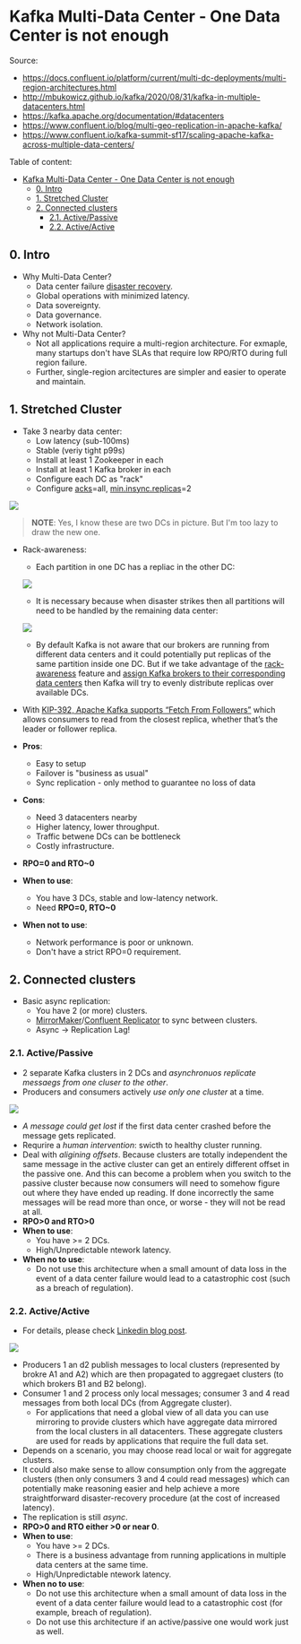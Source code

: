 # Kafka Multi-Data Center - One Data Center is not enough

Source:

- <https://docs.confluent.io/platform/current/multi-dc-deployments/multi-region-architectures.html>
- <http://mbukowicz.github.io/kafka/2020/08/31/kafka-in-multiple-datacenters.html>
- <https://kafka.apache.org/documentation/#datacenters>
- <https://www.confluent.io/blog/multi-geo-replication-in-apache-kafka/>
- <https://www.confluent.io/kafka-summit-sf17/scaling-apache-kafka-across-multiple-data-centers/>

Table of content:

- [Kafka Multi-Data Center - One Data Center is not enough](#kafka-multi-data-center---one-data-center-is-not-enough)
  - [0. Intro](#0-intro)
  - [1. Stretched Cluster](#1-stretched-cluster)
  - [2. Connected clusters](#2-connected-clusters)
    - [2.1. Active/Passive](#21-activepassive)
    - [2.2. Active/Active](#22-activeactive)

## 0. Intro

- Why Multi-Data Center?
  - Data center failure [disaster recovery](../disaster-recovery/).
  - Global operations with minimized latency.
  - Data sovereignty.
  - Data governance.
  - Network isolation.
- Why not Multi-Data Center?
  - Not all applications require a multi-region architecture. For exmaple, many startups don't have SLAs that require low RPO/RTO during full region failure.
  - Further, single-region arcitectures are simpler and easier to operate and maintain.

## 1. Stretched Cluster

- Take 3 nearby data center:
  - Low latency (sub-100ms)
  - Stable (veriy tight p99s)
  - Install at least 1 Zookeeper in each
  - Install at least 1 Kafka broker in each
  - Configure each DC as "rack"
  - Configure [acks](https://kafka.apache.org/documentation/#producerconfigs_acks)=all, [min.insync.replicas](https://kafka.apache.org/documentation/#brokerconfigs_min.insync.replicas)=2

![](http://mbukowicz.github.io/images/kafka-in-multiple-dcs/stretched-cluster.png)

> **NOTE**: Yes, I know these are two DCs in picture. But I'm too lazy to draw the new one.

- Rack-awareness:

  - Each partition in one DC has a repliac in the other DC:

  ![](http://mbukowicz.github.io/images/kafka-in-multiple-dcs/stretched-cluster-replica-assignment.png)

  - It is necessary because when disaster strikes then all partitions will need to be handled by the remaining data center:

  ![](http://mbukowicz.github.io/images/kafka-in-multiple-dcs/stretched-cluster-disaster.png)

  - By default Kafka is not aware that our brokers are running from different data centers and it could potentially put replicas of the same partition inside one DC. But if we take advantage of the [rack-awareness](https://cwiki.apache.org/confluence/display/KAFKA/KIP-36+Rack+aware+replica+assignment) feature and [assign Kafka brokers to their corresponding data centers](https://kafka.apache.org/documentation/#basic_ops_rackst) then Kafka will try to evenly distribute replicas over available DCs.

- With [KIP-392, Apache Kafka supports “Fetch From Followers”](https://cwiki.apache.org/confluence/display/KAFKA/KIP-392%3A+Allow+consumers+to+fetch+from+closest+replica) which allows consumers to read from the closest replica, whether that’s the leader or follower replica.
- **Pros**:
  - Easy to setup
  - Failover is "business as usual"
  - Sync replication - only method to guarantee no loss of data
- **Cons**:
  - Need 3 datacenters nearby
  - Higher latency, lower throughput.
  - Traffic betwene DCs can be bottleneck
  - Costly infrastructure.
- **RPO=0 and RTO~0**
- **When to use**:
  - You have 3 DCs, stable and low-latency network.
  - Need **RPO=0, RTO~0**
- **When not to use**:
  - Network performance is poor or unknown.
  - Don't have a strict RPO=0 requirement.

## 2. Connected clusters

- Basic async replication:
  - You have 2 (or more) clusters.
  - [MirrorMaker](https://kafka.apache.org/documentation/#basic_ops_mirror_maker)/[Confluent Replicator](https://docs.confluent.io/current/multi-dc-deployments/replicator/index.html) to sync between clusters.
  - Async -> Replication Lag!

### 2.1. Active/Passive

- 2 separate Kafka clusters in 2 DCs and _asynchronuos replicate messaegs from one cluser to the other_.
- Producers and consumers actively _use only one cluster_ at a time.

![](http://mbukowicz.github.io/images/kafka-in-multiple-dcs/active-passive.png)

- _A message could get lost_ if the first data center crashed before the message gets replicated.
- Requrire a _human intervention_: swicth to healthy cluster running.
- Deal with _aligining offsets_. Because clusters are totally independent the same message in the active cluster can get an entirely different offset in the passive one. And this can become a problem when you switch to the passive cluster because now consumers will need to somehow figure out where they have ended up reading. If done incorrectly the same messages will be read more than once, or worse - they will not be read at all.
- **RPO>0 and RTO>0**
- **When to use**:
  - You have >= 2 DCs.
  - High/Unpredictable ntework latency.
- **When no to use**:
  - Do not use this architecture when a small amount of data loss in the event of a data center failure would lead to a catastrophic cost (such as a breach of regulation).

### 2.2. Active/Active

- For details, please check [Linkedin blog post](https://engineering.linkedin.com/kafka/running-kafka-scale).

![](http://mbukowicz.github.io/images/kafka-in-multiple-dcs/active-active.png)

- Producers 1 an d2 publish messages to local clusters (represented by brokre A1 and A2) which are then propagated to aggregaet clusters (to which brokers B1 and B2 belong).
- Consumer 1 and 2 process only local messages; consumer 3 and 4 read messages from both local DCs (from Aggregate cluster).
  - For applications that need a global view of all data you can use mirroring to provide clusters which have aggregate data mirrored from the local clusters in all datacenters. These aggregate clusters are used for reads by applications that require the full data set.
- Depends on a scenario, you may choose read local or wait for aggregate clusters.
- It could also make sense to allow consumption only from the aggregate clusters (then only consumers 3 and 4 could read messages) which can potentially make reasoning easier and help achieve a more straightforward disaster-recovery procedure (at the cost of increased latency).
- The replication is still _async_.
- **RPO>0 and RTO either >0 or near 0**.
- **When to use**:
  - You have >= 2 DCs.
  - There is a business advantage from running applications in multiple data centers at the same time.
  - High/Unpredictable ntework latency.
- **When no to use**:
  - Do not use this architecture when a small amount of data loss in the event of a data center failure would lead to a catastrophic cost (for example, breach of regulation).
  - Do not use this architecture if an active/passive one would work just as well.
